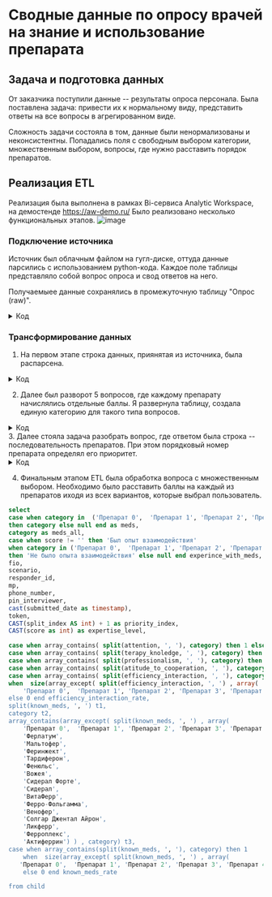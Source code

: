 # Сводные данные по опросу врачей на знание и использование препарата

## Задача и подготовка данных
От заказчика поступили данные -- результаты опроса персонала. 
Была поставлена задача: привести их к нормальному виду, представить ответы на все вопросы в агрегированном виде.

Сложность задачи состояла в том, данные были ненормализованы и неконсистентны. Попадались поля с свободным выбором категории, множественным выбором, вопросы, где нужно расставить порядок препаратов. 

## Реализация ETL
Реализация была выполнена в рамках Bi-сервиса Analytic Workspace, на демостенде https://aw-demo.ru/
Было реализовано несколько функциональных этапов.
![image](https://github.com/user-attachments/assets/0f182ea8-37bf-467e-9364-33c3f834309f)

### Подключение источника
Источник был облачным файлом на гугл-диске, оттуда данные парсились c использованием python-кода. Каждое поле таблицы представляло собой вопрос опроса и свод ответов на него. 

Получаемыее данные сохранялись в промежуточную таблицу "Опрос (raw)".
<details><summary>Код</summary>

```python

import requests
import re
from pyspark.sql import Row
import pandas as pd
from pyspark.sql.functions import split, col
from pyspark.sql.types import StructType, StructField, StringType

def after_load_virtual(df, spark, app, *args, **kwargs):
    # Переменная содержит ссылку на книгу, # данные которой необходимо использовать
    sheet_link = 'https://docs.google.com/spreadsheets/d/1_HFNxtpC07OQ2E3bVpVlrzMjS1MksKgtApa0YpsEquk/edit?gid=1033252738#gid=1033252738'

    # В ссылке содержатся идентификатор книги и листа.# Забираем их с помощью регулярных выражений.
    sheet_id = re.findall('/spreadsheets/d/([a-zA-Z0-9-_]+)', sheet_link)[0]
    table_id = re.findall('[#&]gid=([0-9]+)', sheet_link)[0]

    # Чтобы забрать данные воспользуемся экспортом в CSV.# Воспользуемся API гугла, встроив идентификаторы в URL.
    download_file_path = f'https://docs.google.com/spreadsheets/d/{sheet_id}/export?format=csv&id={sheet_id}&gid={table_id}'# Прокинем в лог информацию о полученной ссылке. # Поможет, если что-то пойдет не так.print(f'\nПолученная ссылка: {download_file_path}')
    print(download_file_path)

    # Обратимся за данными. В случае ошибки прокинем ее в лог.
    response = requests.get(download_file_path)
    if not response.ok:
        raise Exception(f'\nОшибка URL: {response.url} \/n {response.status_code}: {response.text}')

    # Данные по умолчанию приходят в кодировке 'ISO-8859-1'.# Меняем на привычную кодировку для корректной обработки кириллицы.
    byte_array = response.text.encode(response.encoding)
    decoded_text = byte_array.decode('utf-8')
    # Отладочные логи, чтобы понимать какие данные в итоге получаются.# Если данных очень много можно порезать выводя часть символовprint(f'\nПолученные данные сплошным текстом: {decoded_text[:2000]}')
    # Создаем из текста массив строк
    decoded_lines = decoded_text.split('\r\n')
    # Заголовки определены вручную, как строка данных они не нужны.# Убираем строку с заголовками.
    decoded_lines.pop(0)

    # Создаем массив, из которого далее будет создан dataFrame
    data_frame_rows = []

    # Проходим по всем строкам.# Считаем и выводим каждую
    iterator = 1 
    for line in decoded_lines:
        line = line.replace("Прожестожель", "Прожестожель гель")
        line = line.replace("гель гель", "гель")
        pattern = re.compile(r',(?=(?:[^"]*"[^"]*")*[^"]*$)')

        # Замена запятых на точку с запятой
        line = pattern.sub(';', line)
        print(line)
        data_frame_rows.append(line)
        # data_frame_rows.append(Row(
        # # Сопоставляем столбцы модели данных со столбцами в гугл-таблице# Дополнительно числовые типы явно приводим в число с плавающей точкой.
        # Date = row[11],
        # FormName = row[10],
        # Source = row[5]
        # ))
        iterator += 1

    r = pd.DataFrame(data_frame_rows)
    df = df.union(spark.createDataFrame(r))

    return df
```
</details>


### Трансформирование данных
1. На первом этапе строка данных, приянятая из источника, была распарсена. 
<details><summary>Код</summary>
```sql
ntrcn
```
with data as (
    select split(fio, ';') as parts
    from child
) 
select 
parts[0] fio,
parts[2] scenario,
trim(both '"' from parts[7]) known_meds,
trim(both '"' from parts[8]) priorities,
parts[9] c1,
parts[11] c2,
parts[13] c3,
parts[15] c4,
parts[17] c5,
trim(both '"' from parts[18]) terapy_knoledge,
trim(both '"' from parts[19]) professionalism,
trim(both '"' from parts[20]) attention,
trim(both '"' from parts[21]) atitude_to_cooperation,
trim(both '"' from parts[22]) efficiency_interaction,
parts[23] responder_id,
parts[24] mp,
parts[25] phone_number,
parts[26] pin_interviewer,
to_timestamp(parts[27], 'dd.MM.yyyy H:mm:ss') submitted_date,
parts[28] token
from data
```
</details>

2. Далее был разворот 5 вопросов, где каждому препарату начислялись отдельные баллы. Я развернула таблицу, создала единую категорию для такого типа вопросов.
<details><summary>Код</summary>
```sql
SELECT 
    *
FROM child
LATERAL VIEW STACK(
    7, -- количество столбцов для преобразования в строки
    'Препарат 1', c1,
    'Препарат 2', c2,
    'Препарат 3', c3,
    'Препарат 4', c4,
    'Препарат 0' , c5,
    'Other', null,
    'Ни один из предложенных', null
) AS Category, Score
```
</details>
3.  Далее стояла задача разобрать вопрос, где ответом была строка -- последовательность препаратов. При этом порядковый номер препарата определял его приоритет. 


<details><summary>Код</summary>
```sql
SELECT * 
from (
    SELECT 
    *,
    posexplode(split(priorities, ', ')) AS (split_index, split_item)
    FROM child
)
WHERE split_item = category
or (category not in  ('Препарат 0',  'Препарат 1', 'Препарат 2', 'Препарат 3', 'Препарат 4' )
and split_index = 0)
```
</details>

4. Финальным этапом ETL была обработка вопроса с множественным выбором. Необходимо было расставить баллы на каждый из препаратов иходя из всех вариантов, которые выбрал пользователь. 

```sql
select 
case when category in  ('Препарат 0',  'Препарат 1', 'Препарат 2', 'Препарат 3', 'Препарат 4' , 'Ни один из предложенных' )
then category else null end as meds,
category as meds_all,
case when score != '' then 'Был опыт взаимодействия'
when category in ('Препарат 0',  'Препарат 1', 'Препарат 2', 'Препарат 3', 'Препарат 4' )
then 'Не было опыта взаимодействия' else null end experince_with_meds,
fio,
scenario,
responder_id,
mp,
phone_number,
pin_interviewer,
cast(submitted_date as timestamp),
token,
CAST(split_index AS int) + 1 as priority_index,
CAST(score as int) as expertise_level,

case when array_contains( split(attention, ', '), category) then 1 else 0 end attention_rate,
case when array_contains( split(terapy_knoledge, ', '), category) then 1 else 0 end terapy_knoledge_rate,
case when array_contains( split(professionalism, ', '), category) then 1 else 0 end professionalism_rate,
case when array_contains( split(atitude_to_cooperation, ', '), category) then 1 else 0 end atitude_to_cooperation_rate,
case when array_contains( split(efficiency_interaction, ', '), category) then 1
when  size(array_except( split(efficiency_interaction, ', ') , array(
    'Препарат 0',  'Препарат 1', 'Препарат 2', 'Препарат 3', 'Препарат 4' , 'Препарат 5', 'Препарат 6')') )) > 0  and category = 'Other' then 1 
else 0 end efficiency_interaction_rate,
split(known_meds, ', ') t1,
category t2,
array_contains(array_except( split(known_meds, ', ') , array(
    'Препарат 0',  'Препарат 1', 'Препарат 2', 'Препарат 3', 'Препарат 4' ,
    'Ферлатум', 
    'Мальтофер',
    'Феринжект',
    'Тардиферон',
    'Фенюльс',
    'Вожея', 
    'Сидерал Форте', 
    'Сидерал', 
    'ВитаФерр', 
    'Ферро-Фольгамма', 
    'Венофер', 
    'Солгар Джентал Айрон', 
    'Ликферр', 
    'Ферроплекс',
    'Актиферрин') ) , category) t3, 
case when array_contains(split(known_meds, ', '), category) then 1
    when  size(array_except( split(known_meds, ', ') , array(
   'Препарат 0',  'Препарат 1', 'Препарат 2', 'Препарат 3', 'Препарат 4' , 'Препарат 5', 'Препарат 6') )) > 0  and category = 'Other' then 1 
    else 0 end known_meds_rate

from child 
```



